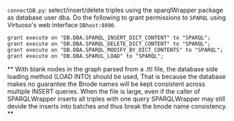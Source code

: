 `connectDB.py`: select/insert/delete triples using the sparqlWrapper package as database user dba.  Do the following
to grant permissions to `SPARQL` using Virtuoso's web interface `DBhost:8890`.
```
grant execute on "DB.DBA.SPARQL_INSERT_DICT_CONTENT" to "SPARQL";
grant execute on "DB.DBA.SPARQL_DELETE_DICT_CONTENT" to "SPARQL";
grant execute on "DB.DBA.SPARQL_MODIFY_BY_DICT_CONTENTS" to "SPARQL";
grant execute on "DB.DBA.SPARUL_LOAD" to "SPARQL";
```

** With blank nodes in the graph parsed from a .ttl file, the database side loading method (LOAD INTO) should be used,
That is because the database makes no guarantee the Bnode names will be kept consistent across multiple INSERT queries.
When the file is large, even if the caller of SPARQLWrapper inserts all triples with one query SPARQLWrapper may
still devide the inserts into batches and thus break the bnode name consistency. **
